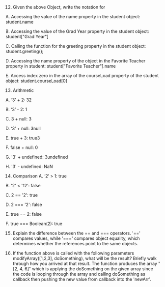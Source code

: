 12. Given the above Object, write the notation for

  A. Accessing the value of the name property in the student object: 
    student.name
    
  B. Accessing the value of the Grad Year property in the student object: 
    student["Grad Year"]
    
  C. Calling the function for the greeting property in the student object: 
    student.greeting(); 
    
  D. Accessing the name property of the object in the Favorite Teacher property in student: 
    student["Favorite Teacher"].name
    
  E. Access index zero in the array of the courseLoad property of the student object: 
    student.courseLoad[0]
    
13. Arithmetic
 
 A. ‘3’ + 2: 
      32
      
  B. ‘3’ - 2: 
      1
      
  C. 3 + null: 
      3
      
  D. ‘3’ + null: 
      3null
      
  E. true + 3: 
      true3
      
  F. false + null: 
      0
      
  G. '3' + undefined: 
      3undefined
      
  H. '3' - undefined: 
      NaN
      
14. Comparison
  A. ‘2’ > 1: 
      true
      
  B. '2' < '12': 
      false
      
  C. 2 == '2': 
      true
      
  D. 2 === '2': 
      false
      
  E. true == 2: 
      false
      
  F. true === Boolean(2): 
      true
      
15. Explain the difference between the == and === operators.
    '==' compares values, while '===' compares object equality, which determines whether the references point to the same objects.
        
17. If the function above is called with the following parameters modifyArray([1,2,3], doSomething), what will be the result? Briefly walk through how you arrived at that result.
 The function produces the array "[2, 4, 6]" which is applying the doSomething on the given array since the code is looping through the array and calling doSomething as callback then pushing the new value from callback into the 'newArr'.
 
